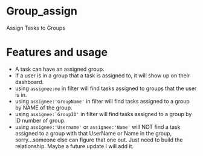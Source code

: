# Group_assign
Assign Tasks to Groups

# Features and usage
* A task can have an assigned group.
* If a user is in a group that a task is assigned to, it will show up on their dashboard.
* using ``assignee:me`` in filter will find tasks assigned to groups that the user is in.
* using ``assignee:'GroupName'`` in filter will find tasks assigned to a group by NAME of the group.
* using ``assignee:`GroupID'`` in filter will find tasks assigned to a group by ID number of group.
* using ``assignee:'Username'`` or ``assignee:'Name'`` will NOT find a task assigned to a group with that UserName or Name in the group, sorry...someone else can figure that one out. Just need to build the relationship. Maybe a future update I will add it.
